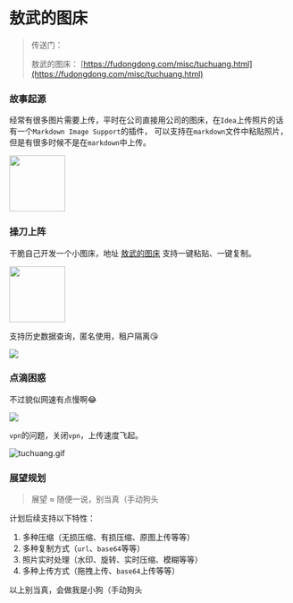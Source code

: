 # 敖武的图床

> 传送门：
> 
> 敖武的图床： [https://fudongdong.com/misc/tuchuang.html](https://fudongdong.com/misc/tuchuang.html)

### 故事起源

经常有很多图片需要上传，平时在公司直接用公司的图床，在`Idea`上传照片的话有一个`Markdown Image Support`的插件，
可以支持在`markdown`文件中粘贴照片，但是有很多时候不是在`markdown`中上传。

<img src="https://fudongdong-statics.oss-cn-beijing.aliyuncs.com/images/20220405/1b67581529b24ee29f1af5ae285d76d1.png?x-oss-process=image/resize,w_800/quality,q_80" width="100" />

### 操刀上阵

干脆自己开发一个小图床，地址 [敖武的图床](https://fudongdong.com/misc/tuchuang.html) 支持一键粘贴、一键复制。

<img src="https://fudongdong-statics.oss-cn-beijing.aliyuncs.com/images/20220405/a8d7ff1dfad142f69a983e06c2cfd1b6.png?x-oss-process=image/resize,w_800/quality,q_80" width="100" />

支持历史数据查询，匿名使用，租户隔离😘

![](https://fudongdong-statics.oss-cn-beijing.aliyuncs.com/images/20220411/da4d0367e28548a3989cde9fb42ff75d.png?x-oss-process=image/resize,w_800/quality,q_80)

### 点滴困惑

不过貌似网速有点慢啊😂

![](https://fudongdong-statics.oss-cn-beijing.aliyuncs.com/images/20220405/5000de8b59174089bbe452f4d8f85e4e.png?x-oss-process=image/resize,w_800/quality,q_80)

`vpn`的问题，关闭`vpn`，上传速度飞起。

![tuchuang.gif](https://fudongdong-statics.oss-cn-beijing.aliyuncs.com/images/20220405/6b6963fbfdc247e58d5dca81ba234dec.gif?x-oss-process=image/resize,w_800/quality,q_80)

### 展望规划

> 展望 ≈ 随便一说，别当真（手动狗头

计划后续支持以下特性：

1. 多种压缩（无损压缩、有损压缩、原图上传等等）
2. 多种复制方式（`url`、`base64`等等）
3. 照片实时处理（水印、旋转、实时压缩、模糊等等）
4. 多种上传方式（拖拽上传、`base64`上传等等）

以上别当真，会做我是小狗（手动狗头
